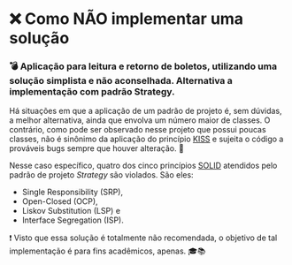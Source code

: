 # :x: Como **NÃO** implementar uma solução
### :bomb: Aplicação para leitura e retorno de boletos, utilizando uma solução simplista e não aconselhada. Alternativa a implementação com padrão Strategy.
Há situações em que a aplicação de um padrão de projeto é, sem dúvidas, a melhor alternativa, ainda que envolva um número maior de
classes. O contrário, como pode ser observado nesse projeto que possui poucas classes, não é sinônimo da aplicação do princípio [KISS](https://pt.wikipedia.org/wiki/Princ%C3%ADpio_KISS) e sujeita o código a prováveis bugs sempre que houver
alteração. :bug: 

Nesse caso específico, quatro dos cinco princípios [SOLID](https://medium.com/@brunobandev/os-princ%C3%ADpios-s-o-l-i-d-em-imagens-1b5233479c21) atendidos pelo padrão de projeto _Strategy_ são violados. São eles:
- Single Responsibility (SRP), 
- Open-Closed (OCP), 
- Liskov Substitution (LSP) e
- Interface Segregation (ISP).

:exclamation: Visto que essa solução é totalmente não recomendada, o objetivo de tal implementação é para fins acadêmicos, apenas. :mortar_board::books:
